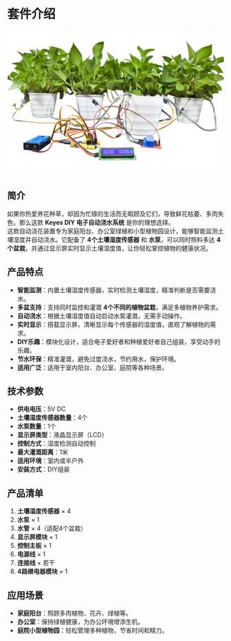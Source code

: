 
# 套件介绍

![](media/3e66bd771b6c9df5c6299774e954bcc0.png)

## 简介

如果你热爱养花种草，却因为忙碌的生活而无暇顾及它们，导致鲜花枯萎、多肉失色，那么这款 **Keyes DIY 电子自动浇水系统** 是你的理想选择。  
这款自动浇花装置专为家庭阳台、办公室绿植和小型植物园设计，能够智能监测土壤湿度并自动浇水。它配备了 **4个土壤湿度传感器** 和 **水泵**，可以同时照料多达 **4个盆栽**，并通过显示屏实时显示土壤湿度值，让你轻松掌控植物的健康状况。

## 产品特点

- **智能监测**：内置土壤湿度传感器，实时检测土壤湿度，精准判断是否需要浇水。  
- **多盆支持**：支持同时监控和灌溉 **4个不同的植物盆栽**，满足多植物养护需求。  
- **自动浇水**：根据土壤湿度值自动启动水泵灌溉，无需手动操作。  
- **实时显示**：搭载显示屏，清晰显示每个传感器的湿度值，直观了解植物的需求。  
- **DIY乐趣**：模块化设计，适合电子爱好者和种植爱好者自己组装，享受动手的乐趣。  
- **节水环保**：精准灌溉，避免过度浇水，节约用水，保护环境。  
- **适用广泛**：适用于室内阳台、办公室、庭院等各种场景。  

## 技术参数

- **供电电压**：5V DC  
- **土壤湿度传感器数量**：4个  
- **水泵数量**：1个  
- **显示屏类型**：液晶显示屏（LCD）  
- **控制方式**：湿度检测自动控制  
- **最大灌溉距离**：1米  
- **适用环境**：室内或半户外  
- **安装方式**：DIY组装  

## 产品清单

1. **土壤湿度传感器** × 4  
2. **水泵** × 1  
3. **水管** × 4（适配4个盆栽）  
4. **显示屏模块** × 1  
5. **控制主板** × 1  
6. **电源线** × 1  
7. **连接线** × 若干  
8. **4路继电器模块** × 1  


## 应用场景

- **家庭阳台**：照顾多肉植物、花卉、绿植等。  
- **办公室**：保持绿植健康，为办公环境增添生机。  
- **庭院小型植物园**：轻松管理多种植物，节省时间和精力。  



